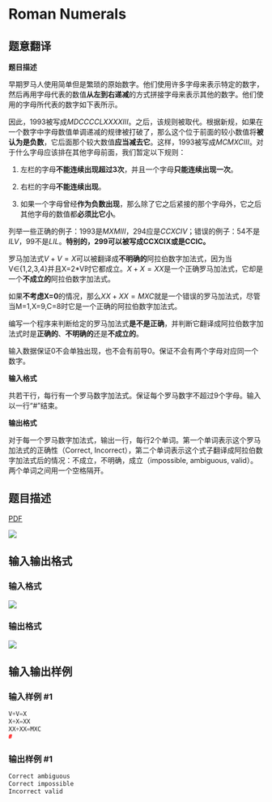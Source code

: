 # Roman Numerals

## 题意翻译

**题目描述**

早期罗马人使用简单但是繁琐的原始数字。他们使用许多字母来表示特定的数字，然后再用字母代表的数值**从左到右递减**的方式拼接字母来表示其他的数字。他们使用的字母所代表的数字如下表所示。

因此，$1993$被写成$MDCCCCLXXXXIII$。之后，该规则被取代。根据新规，如果在一个数字中字母数值单调递减的规律被打破了，那么这个位于前面的较小数值将**被认为是负数**，它后面那个较大数值**应当减去它**。这样，$1993$被写成$MCMXCIII$。对于什么字母应该排在其他字母前面，我们暂定以下规则：

1. 左栏的字母**不能连续出现超过3次**，并且一个字母**只能连续出现一次**。

2. 右栏的字母**不能连续出现**。

3. 如果一个字母曾经**作为负数出现**，那么除了它之后紧接的那个字母外，它之后其他字母的数值都**必须比它小**。

列举一些正确的例子：$1993$是$MXMIII$，$294$应是$CCXCIV$；错误的例子：$54$不是$ILV$，$99$不是$LIL$。**特别的，299可以被写成CCXCIX或是CCIC。**

罗马加法式$V+V=X$可以被翻译成**不明确的**阿拉伯数字加法式，因为当V∈{1,2,3,4}并且X=2*V时它都成立。$X+X=XX$是一个正确罗马加法式，它却是一个**不成立的**阿拉伯数字加法式。

如果**不考虑X=0**的情况，那么$XX+XX=MXC$就是一个错误的罗马加法式，尽管当M=1,X=9,C=8时它是一个正确的阿拉伯数字加法式。

编写一个程序来判断给定的罗马加法式**是不是正确**，并判断它翻译成阿拉伯数字加法式时是**正确的**、**不明确的**还是**不成立的**。

输入数据保证0不会单独出现，也不会有前导0。保证不会有两个字母对应同一个数字。

**输入格式**

共若干行，每行有一个罗马数字加法式。保证每个罗马数字不超过9个字母。输入以一行“#”结束。

**输出格式**

对于每一个罗马数字加法式，输出一行，每行2个单词。第一个单词表示这个罗马加法式的正确性（Correct, Incorrect），第二个单词表示这个式子翻译成阿拉伯数字加法式后的情况：不成立，不明确，成立（impossible, ambiguous, valid）。两个单词之间用一个空格隔开。

## 题目描述

[problemUrl]: https://uva.onlinejudge.org/index.php?option=com_onlinejudge&Itemid=8&category=3&page=show_problem&problem=121

[PDF](https://uva.onlinejudge.org/external/1/p185.pdf)

![](https://cdn.luogu.com.cn/upload/vjudge_pic/UVA185/730d183e830acf4a1e02875780652cac2de40eeb.png)

## 输入输出格式

### 输入格式

![](https://cdn.luogu.com.cn/upload/vjudge_pic/UVA185/5f5ec8c57557cb37e00d36e611b38383c2374c41.png)

### 输出格式

![](https://cdn.luogu.com.cn/upload/vjudge_pic/UVA185/696221d631dfee69765b6d63e766113cddc48411.png)

## 输入输出样例

### 输入样例 #1

```cpp
V+V=X
X+X=XX
XX+XX=MXC
#
```


### 输出样例 #1

```cpp
Correct ambiguous
Correct impossible
Incorrect valid
```


